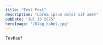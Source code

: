 ```yaml
---
title: "Test Post"
description: "Lorem ipsum dolor sit amet"
pubDate: "Jul 15 2025"
heroImage: "/Blog_kabel.jpg"
---
```


Testlauf
